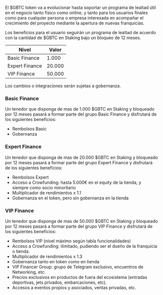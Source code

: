 El $GBTC token va a evolucionar hasta soportar un programa de lealtad útil en el negocio tanto físico como online, y tanto para los usuarios finales como para cualquier persona o empresa interesada en acompañar el crecimiento del proyecto mediante la apertura de nuevas franquicias.

Los beneficios para el usuario seguirán un programa de lealtad de acuerdo con la cantidad de $GBTC en Staking bajo un bloqueo de 12 meses.

| Nivel          | Valor  |
| -------------- | ------ |
| Basic Finance  | 1.000  |
| Expert Finance | 20.000 |
| VIP Finance    | 50.000 |

Los cambios o integraciones serán sujetas a gobernanza.

### Basic Finance

Un tenedor que disponga de mas de 1.000 $GBTC en Staking y bloqueado por 12 meses pasará a formar parte del grupo Basic Finance y disfrutará de los siguientes beneficios:

- Rembolsos Basic
- Gobernanza

### Expert Finance

Un tenedor que disponga de mas de 20.000 $GBTC en Staking y bloqueado por 12 meses pasará a formar parte del grupo Expert Finance y disfrutará de los siguientes beneficios:

- Rembolsos Expert
- Acceso a Crowfunding: hasta 5.000€ en el equity de la tienda, y siempre como socio minoritario
- Multiplicador de rendimientos x 1.1
- Gobernanza en el token, pero sin gobernanza en la tienda

### VIP Finance

Un tenedor que disponga de mas de 50.000 $GBTC en Staking y bloqueado por 12 meses pasará a formar parte del grupo VIP Finance y disfrutará de los siguientes beneficios:

- Rembolsos VIP (nivel máximo según tabla funcionalidades)
- Acceso a Crowfunding: ilimitado, pudiendo ser el dueño de la franquicia o tienda.
- Multiplicador de rendimientos x 1.3
- Gobernanza tanto en token como en tienda
- VIP Financer Group: grupo de Telegram exclusivo, encuentros de Networking, etc.
- Precios exclusivos en productos de fuera del ecosistema (entradas deportivas, jets privados, embarcaciones, etc).
- Accesos a eventos propios y asociados, ventas privadas, etc.
